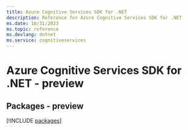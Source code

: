 ```yaml
---
title: Azure Cognitive Services SDK for .NET
description: Reference for Azure Cognitive Services SDK for .NET
ms.date: 10/31/2023
ms.topic: reference
ms.devlang: dotnet
ms.service: cognitiveservices
---
```

# Azure Cognitive Services SDK for .NET - preview
## Packages - preview
[!INCLUDE [packages](cognitive-services-index.md)]